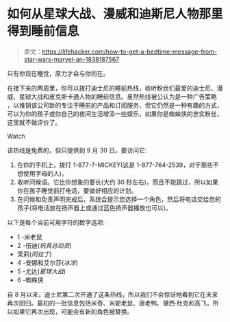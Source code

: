 # 如何从星球大战、漫威和迪斯尼人物那里得到睡前信息

> 原文：<https://lifehacker.com/how-to-get-a-bedtime-message-from-star-wars-marvel-an-1838187567>

只有你现在睡觉，原力才会与你同在。

在接下来的两周里，你可以拨打迪士尼的睡前热线，收听粉丝们最爱的迪士尼、漫威、星球大战和皮克斯卡通人物的睡前信息。虽然热线被公认为是一种广告策略 ，以推销该公司新的专注于睡前的产品和订阅服务，但它仍然是一种有趣的方式，可以为你的孩子或你自己的夜间生活增添一些娱乐，如果你是蜘蛛侠的忠实粉丝，这里就不做评价了。

Watch

该热线是免费的，但只提供到 9 月 30 日。要访问它:

1.  在你的手机上，拨打 1-877-7-MICKEY(这是 1-877-764-2539，对于那些不想使用字母的人)。
2.  收听问候语。它比你想象的要长(大约 30 秒左右)，而且不能跳过，所以如果你在孩子睡觉前打电话，要做好相应的计划。
3.  在问候和免责声明完成后，系统会提示您选择一个角色，然后将电话交给您的孩子(将电话放在扬声器上或通过蓝色扬声器播放也可以)。

以下是每个当前可用字符的数字选项:

*   1 -米老鼠
*   2 -伍迪(*玩具总动员*)
*   茉莉(*阿拉丁*)
*   4 -安娜和艾尔莎(*冰冻*)
*   5 -尤达(*星球大战*)
*   6 -蜘蛛侠

自 8 月以来，迪士尼第二次开通了这条热线，所以我们不会惊讶地看到它在未来再次回归。最初的一批信息包括米奇、米妮老鼠、唐老鸭、黛西·杜克和高飞，所以如果它再次出现，可能会有新的角色被替换。